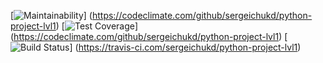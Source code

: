[![Maintainability](https://api.codeclimate.com/v1/badges/a99a88d28ad37a79dbf6/maintainability)]
(https://codeclimate.com/github/sergeichukd/python-project-lvl1)
[![Test Coverage](https://api.codeclimate.com/v1/badges/a99a88d28ad37a79dbf6/test_coverage)]
(https://codeclimate.com/github/sergeichukd/python-project-lvl1)
[![Build Status](https://travis-ci.com/sergeichukd/python-project-lvl1.svg?branch=master)]
(https://travis-ci.com/sergeichukd/python-project-lvl1)
 
